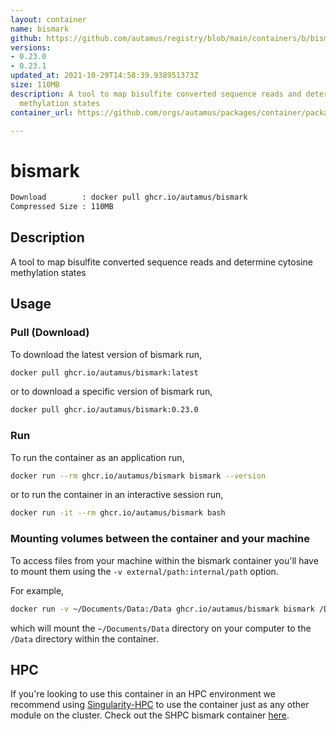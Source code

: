 ```yaml
---
layout: container
name: bismark
github: https://github.com/autamus/registry/blob/main/containers/b/bismark/spack.yaml
versions:
- 0.23.0
- 0.23.1
updated_at: 2021-10-29T14:58:39.938951373Z
size: 110MB
description: A tool to map bisulfite converted sequence reads and determine cytosine
  methylation states
container_url: https://github.com/orgs/autamus/packages/container/package/bismark

---
```

# bismark
```bash 
Download        : docker pull ghcr.io/autamus/bismark
Compressed Size : 110MB
```

## Description
A tool to map bisulfite converted sequence reads and determine cytosine methylation states

## Usage
### Pull (Download)
To download the latest version of bismark run,

```bash
docker pull ghcr.io/autamus/bismark:latest
```

or to download a specific version of bismark run,

```bash
docker pull ghcr.io/autamus/bismark:0.23.0
```
### Run
To run the container as an application run,
```bash
docker run --rm ghcr.io/autamus/bismark bismark --version
```

or to run the container in an interactive session run,
```bash
docker run -it --rm ghcr.io/autamus/bismark bash
```

### Mounting volumes between the container and your machine
To access files from your machine within the bismark container you'll have to mount them using the `-v external/path:internal/path` option.

For example,
```bash
docker run -v ~/Documents/Data:/Data ghcr.io/autamus/bismark bismark /Data/myData.csv
```
which will mount the `~/Documents/Data` directory on your computer to the `/Data` directory within the container.

## HPC
If you're looking to use this container in an HPC environment we recommend using [Singularity-HPC](https://singularity-hpc.readthedocs.io) to use the container just as any other module on the cluster. Check out the SHPC bismark container [here](https://singularityhub.github.io/singularity-hpc/r/ghcr.io-autamus-bismark/).
